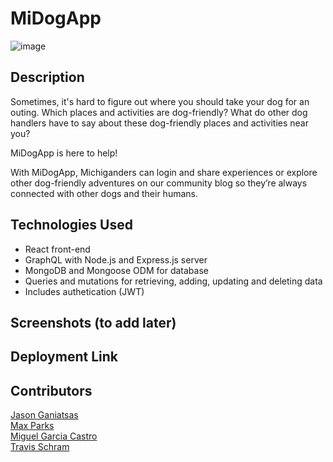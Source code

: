 # MiDogApp

![image](https://user-images.githubusercontent.com/87254760/148344022-987edefa-1750-4aa6-a6eb-a959081de744.png)

## Description
Sometimes, it's hard to figure out where you should take your dog for an outing. Which places and activities are dog-friendly? What do other dog handlers have to say about these dog-friendly places and activities near you?

MiDogApp is here to help! 

With MiDogApp, Michiganders can login and share experiences or explore other dog-friendly adventures on our community blog so they’re always connected with other dogs and their humans.

## Technologies Used
* React front-end
* GraphQL with Node.js and Express.js server
* MongoDB and Mongoose ODM for database
* Queries and mutations for retrieving, adding, updating and deleting data
* Includes authetication (JWT)

## Screenshots (to add later)

## Deployment Link


## Contributors <br>
[Jason Ganiatsas](https://github.com/derotto54) <br>
[Max Parks](https://github.com/maxaeon) <br>
[Miguel Garcia Castro](https://github.com/MiguelGarciaCastro) <br>
[Travis Schram](https://github.com/tschram93)
